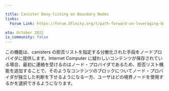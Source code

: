 ```yaml
---

title: Canister Deny-listing on Boundary Nodes
links:
  Forum Link: https://forum.dfinity.org/t/path-forward-on-leveraging-boundary-nodes-for-content-filtering/10911

eta: October 2022
is_community: false
---
```

この機能は、canisters の拒否リストを指定する分散化された手段をノードプロバイダに提供します。Internet Computer に疑わしいコンテンツが保存されている場合、最初に連絡を受けるのはノード・プロバイダであるため、拒否リスト機能を追加することで、そのようなコンテンツのブロックについてノード・プロバイダが独立した判断を下せるようになる一方、ユーザはどの境界ノードを使用するかを選択できるようになります。

<!---

This feature gives node providers decentralized means to specify a deny-list for canisters. As node providers are the first to be contacted if questionable content is being stored on the Internet Computer, adding a deny-listing feature will allow them to make independent decisions about blocking such content, while users can choose which boundary node to use.

-->
